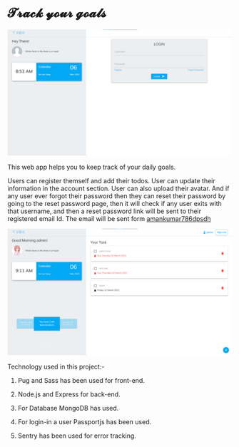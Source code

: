 # 𝓣𝓻𝓪𝓬𝓴  𝔂𝓸𝓾𝓻  𝓰𝓸𝓪𝓵𝓼

[![Track your goals](track-your-goals.png)](https://app---todo.herokuapp.com/login)

This web app helps you to keep track of your daily goals.

Users can register themself and add their todos. User can update their information in the account section. User can also upload their avatar. And if any user ever forgot their password then they can reset their password by going to the reset password page, then it will check if any user exits with that username, and then a reset password link will be sent to their registered email Id. The email will be sent form [amankumar786dpsdh](mailto:amankumar786dpsdh@gmail.com?subject=HelpMe)

[![Track your goals](track-your-goals2.png)](https://app---todo.herokuapp.com/login)

Technology used in this project:-

1. Pug and Sass has been used for front-end.

1. Node.js and Express for back-end.

1. For Database MongoDB has used.

1. For login-in a user Passportjs has been used.

1. Sentry has been used for error tracking.
